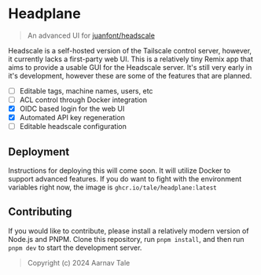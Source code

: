 # Headplane
> An advanced UI for [juanfont/headscale](https://github.com/juanfont/headscale)

Headscale is a self-hosted version of the Tailscale control server, however, it currently lacks a first-party web UI.
This is a relatively tiny Remix app that aims to provide a usable GUI for the Headscale server.
It's still very early in it's development, however these are some of the features that are planned.

- [ ] Editable tags, machine names, users, etc
- [ ] ACL control through Docker integration
- [x] OIDC based login for the web UI
- [x] Automated API key regeneration
- [ ] Editable headscale configuration

## Deployment
Instructions for deploying this will come soon. It will utilize Docker to support advanced features.
If you do want to fight with the environment variables right now, the image is `ghcr.io/tale/headplane:latest`

## Contributing
If you would like to contribute, please install a relatively modern version of Node.js and PNPM.
Clone this repository, run `pnpm install`, and then run `pnpm dev` to start the development server.

> Copyright (c) 2024 Aarnav Tale

